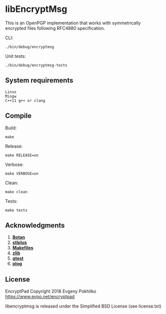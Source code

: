 # libEncryptMsg

This is an OpenPGP implementation that works with symmetrically encrypted files following RFC4880 specification.

CLI:

    ./bin/debug/encryptmsg

Unit tests:

    ./bin/debug/encryptmsg-tests

## System requirements

    Linux
    Mingw
    C++11 g++ or clang

## Compile

Build:

    make

Release:

    make RELEASE=on

Verbose:

    make VERBOSE=on

Clean:

    make clean

Tests:

    make tests

## Acknowledgments

1. [**Botan**](http://botan.randombit.net/)
2. [**stlplus**](http://stlplus.sourceforge.net/)
3. [**Makefiles**](http://stlplus.sourceforge.net/makefiles/docs/)
4. [**zlib**](http://zlib.net/)
5. [**gtest**](http://code.google.com/p/googletest/)
6. [**plog**](https://github.com/SergiusTheBest/plog)


## License

EncryptPad Copyright 2018 Evgeny Pokhilko 
<https://www.evpo.net/encryptpad>

libencryptmsg is released under the Simplified BSD License (see license.txt)
